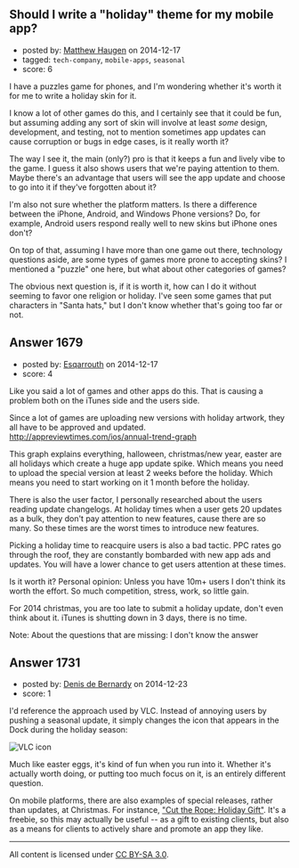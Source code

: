 ## Should I write a "holiday" theme for my mobile app?

- posted by: [Matthew Haugen](https://stackexchange.com/users/1325646/matthew-haugen) on 2014-12-17
- tagged: `tech-company`, `mobile-apps`, `seasonal`
- score: 6

I have a puzzles game for phones, and I'm wondering whether it's worth it for me to write a holiday skin for it.

I know a lot of other games do this, and I certainly see that it could be fun, but assuming adding any sort of skin will involve at least *some* design, development, and testing, not to mention sometimes app updates can cause corruption or bugs in edge cases, is it really worth it?

The way I see it, the main (only?) pro is that it keeps a fun and lively vibe to the game. I guess it also shows users that we're paying attention to them. Maybe there's an advantage that users will see the app update and choose to go into it if they've forgotten about it?

I'm also not sure whether the platform matters. Is there a difference between the iPhone, Android, and Windows Phone versions? Do, for example, Android users respond really well to new skins but iPhone ones don't?

On top of that, assuming I have more than one game out there, technology questions aside, are some types of games more prone to accepting skins? I mentioned a "puzzle" one here, but what about other categories of games?

The obvious next question is, if it is worth it, how can I do it without seeming to favor one religion or holiday. I've seen some games that put characters in "Santa hats," but I don't know whether that's going too far or not.


## Answer 1679

- posted by: [Esqarrouth](https://stackexchange.com/users/3055586/esqarrouth) on 2014-12-17
- score: 4

Like you said a lot of games and other apps do this. That is causing a problem both on the iTunes side and the users side. 

Since a lot of games are uploading new versions with holiday artwork, they all have to be approved and updated. http://appreviewtimes.com/ios/annual-trend-graph 
 
This graph explains everything, halloween, christmas/new year, easter are all holidays which create a huge app update spike. Which means you need to upload the special version at least 2 weeks before the holiday. Which means you need to start working on it 1 month before the holiday.

There is also the user factor, I personally researched about the users reading update changelogs. At holiday times when a user gets 20 updates as a bulk, they don't pay attention to new features, cause there are so many. So these times are the worst times to introduce new features. 

Picking a holiday time to reacquire users is also a bad tactic. PPC rates go through the roof, they are constantly bombarded with new app ads and updates. You will have a lower chance to get users attention at these times. 

Is it worth it? Personal opinion: Unless you have 10m+ users I don't think its worth the effort. So much competition, stress, work, so little gain.


For 2014 christmas, you are too late to submit a holiday update, don't even think about it. iTunes is shutting down in 3 days, there is no time.

Note: About the questions that are missing: I don't know the answer


## Answer 1731

- posted by: [Denis de Bernardy](https://stackexchange.com/users/182468/denis-de-bernardy) on 2014-12-23
- score: 1

I'd reference the approach used by VLC. Instead of annoying users by pushing a seasonal update, it simply changes the icon that appears in the Dock during the holiday season:

![VLC icon](http://i.imgur.com/BWNvYRe.png)

Much like easter eggs, it's kind of fun when you run into it. Whether it's actually worth doing, or putting too much focus on it, is an entirely different question.

On mobile platforms, there are also examples of special releases, rather than updates, at Christmas. For instance, ["Cut the Rope: Holiday Gift"](https://itunes.apple.com/app/id406513121). It's a freebie, so this may actually be useful -- as a gift to existing clients, but also as a means for clients to actively share and promote an app they like.



---

All content is licensed under [CC BY-SA 3.0](https://creativecommons.org/licenses/by-sa/3.0/).
